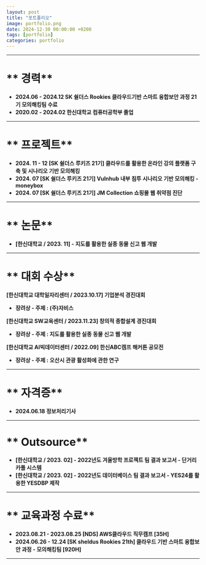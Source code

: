 ```yaml
---
layout: post
title: "포트폴리오"
image: portfolio.png
date: 2024-12-30 00:00:00 +0200
tags: [portfolio]
categories: portfolio
---
```



***

# ** 경력**

- **2024.06 - 2024.12 SK 쉴더스 Rookies 클라우드기반 스마트 융합보안 과정 21기 모의해킹팀 수료**
- **2020.02 - 2024.02 한신대학교 컴퓨터공학부 졸업**

***

# ** 프로젝트**

- **2024. 11 - 12 [SK 쉴더스 루키즈 21기] 클라우드를 활용한 온라인 강의 플랫폼 구축 및 시나리오 기반 모의해킹**
- **2024. 07 [SK 쉴더스 루키즈 21기] Vulnhub 내부 침투 시나리오 기반 모의해킹 - moneybox**
- **2024. 07 [SK 쉴더스 루키즈 21기] JM Collection 쇼핑몰 웹 취약점 진단**

***

# ** 논문**

- **[한신대학교 / 2023. 11] - 지도를 활용한 실종 동물 신고 웹 개발**

***

# ** 대회 수상**

**[한신대학교 대학일자리센터 / 2023.10.17] 기업분석 경진대회**

- **장려상 - 주제 : (주)자비스**

**[한신대학교 SW교육센터 / 2023.11.23] 창의적 종합설계 경진대회**

- **장려상 - 주제 : 지도를 활용한 실종 동물 신고 웹 개발**

**[한신대학교 AI빅데이터센터 / 2022.09] 한신ABC캠프 해커톤 공모전**

- **장려상 - 주제 : 오산시 관광 활성화에 관한 연구**

***

# ** 자격증**

- **2024.06.18 정보처리기사**

***

# ** Outsource**

- **[한신대학교 / 2023. 02] - 2022년도 겨울방학 프로젝트 팀 결과 보고서 - 단거리 카풀 시스템**
- **[한신대학교 / 2023. 02] - 2022년도 데이터베이스 팀 결과 보고서 - YES24를 활용한 YESDBP 제작**

***

# ** 교육과정 수료**

- **2023.08.21 - 2023.08.25 [NDS] AWS클라우드 직무캠프 [35H]**
- **2024.06.26 - 12.24 [SK sheldus Rookies 21th] 클라우드 기반 스마트 융합보안 과정 - 모의해킹팀 [920H]**

***

<!-- {% highlight markdown %}
## Heading first level
### Heading second level
#### Heading third level
{% endhighlight %}

***

#### Lists

###### Ordered list example:

1. Poutine drinking vinegar bitters.
2. Coloring book distillery fanny pack.
3. Venmo biodiesel gentrify enamel pin meditation.
4. Jean shorts shaman listicle pickled portland.
5. Salvia mumblecore brunch iPhone migas.

###### Unordered list example:

* Bitters semiotics vice thundercats synth.
* Literally cred narwhal bitters wayfarers.
* Kale chips chartreuse paleo tbh street art marfa.
* Mlkshk polaroid sriracha brooklyn.
* Pug you probably haven't heard of them air plant man bun.

{% highlight markdown %}
1. Order list item 1
2. Order list item 1

* Unordered list item 1
* Unordered list item 2
{% endhighlight %}

***

#### Quotes

###### A quote looks like this:

> Never put off till tomorrow what may be done day after tomorrow just as well. — Mark Twain

***

#### Syntax Highlighter

{% highlight js %}
  $('.top').click(function () {
    $('html, body').stop().animate({ scrollTop: 0 }, 'slow', 'swing');
  });
  $(window).scroll(function () {
    if ($(this).scrollTop() > $(window).height()) {
      $('.top').addClass("top-active");
    } else {
      $('.top').removeClass("top-active");
    };
  });
{% endhighlight %}

***

#### Images

![]({{site.baseurl}}/images/2.jpg)

***

#### Videos

###### Youtube

<iframe src="https://www.youtube.com/embed/iWowJBRMtpc" frameborder="0" allowfullscreen></iframe> -->
